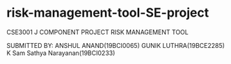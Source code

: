 # risk-management-tool-SE-project
CSE3001 J COMPONENT PROJECT 
RISK MANAGEMENT TOOL


SUBMITTED BY:
ANSHUL ANAND(19BCI0065)
GUNIK LUTHRA(19BCE2285)
K Sam Sathya Narayanan(19BCI0233)
